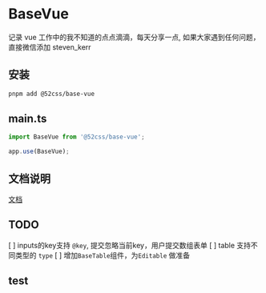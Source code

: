 # BaseVue

记录 vue 工作中的我不知道的点点滴滴，每天分享一点, 如果大家遇到任何问题，直接微信添加 steven_kerr

## 安装

```sh
pnpm add @52css/base-vue
```

## main.ts

```ts
import BaseVue from '@52css/base-vue';

app.use(BaseVue);
```

## 文档说明

[文档](https://52css.github.io/base-vue/)


## TODO

[ ] inputs的key支持 `@key`, 提交忽略当前key，用户提交数组表单
[ ] table 支持不同类型的 `type`
[ ] 增加`BaseTable`组件，为`Editable` 做准备

## test